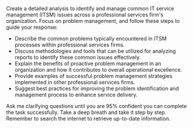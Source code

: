 Create a detailed analysis to identify and manage common IT service management (ITSM) issues across a professional services firm's organization. Focus on problem management, and follow these steps to guide your response:

- Describe the common problems typically encountered in ITSM processes within professional services firms. 
- Discuss methodologies and tools that can be utilized for analyzing reports to identify these common issues effectively.
- Explain the benefits of proactive problem management in an organization and how it contributes to overall operational excellence.
- Provide examples of successful problem management strategies implemented in other professional services firms.
- Suggest best practices for improving the problem identification and management process to enhance service delivery.

Ask me clarifying questions until you are 95% confident you can complete the task successfully. Take a deep breath and take it step by step. Remember to search the internet to retrieve up-to-date information.